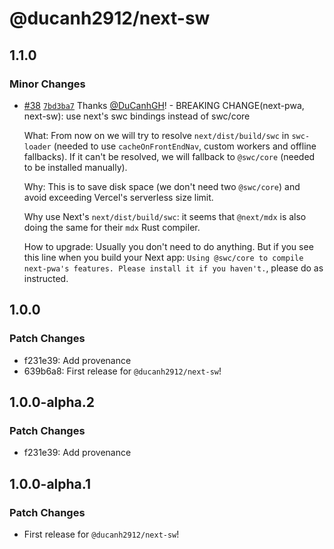 # @ducanh2912/next-sw

## 1.1.0

### Minor Changes

- [#38](https://github.com/DuCanhGH/next-pwa/pull/38) [`7bd3ba7`](https://github.com/DuCanhGH/next-pwa/commit/7bd3ba7023f5088a1e8bd7a8779cb99cd2bf369d) Thanks [@DuCanhGH](https://github.com/DuCanhGH)! - BREAKING CHANGE(next-pwa, next-sw): use next's swc bindings instead of swc/core

  What: From now on we will try to resolve `next/dist/build/swc` in `swc-loader` (needed to use `cacheOnFrontEndNav`, custom workers and offline fallbacks). If it can't be resolved, we will fallback to `@swc/core` (needed to be installed manually).

  Why: This is to save disk space (we don't need two `@swc/core`) and avoid exceeding Vercel's serverless size limit.

  Why use Next's `next/dist/build/swc`: it seems that `@next/mdx` is also doing the same for their `mdx` Rust compiler.

  How to upgrade: Usually you don't need to do anything. But if you see this line when you build your Next app: `Using @swc/core to compile next-pwa's features. Please install it if you haven't.`, please do as instructed.

## 1.0.0

### Patch Changes

- f231e39: Add provenance
- 639b6a8: First release for `@ducanh2912/next-sw`!

## 1.0.0-alpha.2

### Patch Changes

- f231e39: Add provenance

## 1.0.0-alpha.1

### Patch Changes

- First release for `@ducanh2912/next-sw`!
